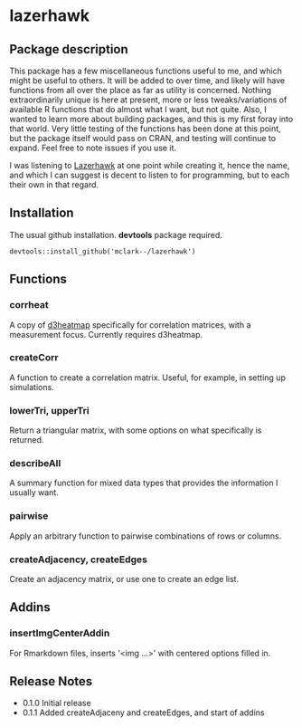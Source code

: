 # lazerhawk

## Package description
This package has a few miscellaneous functions useful to me, and which might be useful to others. It will be added to over time, and likely will have functions from all over the place as far as utility is concerned.  Nothing extraordinarily unique is here at present, more or less tweaks/variations of available R functions that do almost what I want, but not quite.  Also, I wanted to learn more about building packages, and this is my first foray into that world.  Very little testing of the functions has been done at this point, but the package itself would pass on CRAN, and testing will continue to expand.  Feel free to note issues if you use it.

I was listening to [Lazerhawk](http://lazerhawk.bandcamp.com/album/redline) at one point while creating it, hence the name, and which I can suggest is decent to listen to for programming, but to each their own in that regard.

## Installation
The usual github installation. **devtools** package required.

```{r}
devtools::install_github('mclark--/lazerhawk')
```

## Functions
### corrheat
A copy of [d3heatmap](https://github.com/rstudio/d3heatmap) specifically for correlation matrices, with a measurement focus.  Currently requires d3heatmap.

### createCorr
A function to create a correlation matrix. Useful, for example, in setting up simulations.

### lowerTri, upperTri
Return a triangular matrix, with some options on what specifically is returned.

### describeAll
A summary function for mixed data types that provides the information I usually want.

### pairwise
Apply an arbitrary function to pairwise combinations of rows or columns.

### createAdjacency, createEdges
Create an adjacency matrix, or use one to create an edge list.

## Addins
### insertImgCenterAddin 
For Rmarkdown files, inserts '<img ...>' with centered options filled in.

## Release Notes
- 0.1.0 Initial release
- 0.1.1 Added createAdjaceny and createEdges, and start of addins


